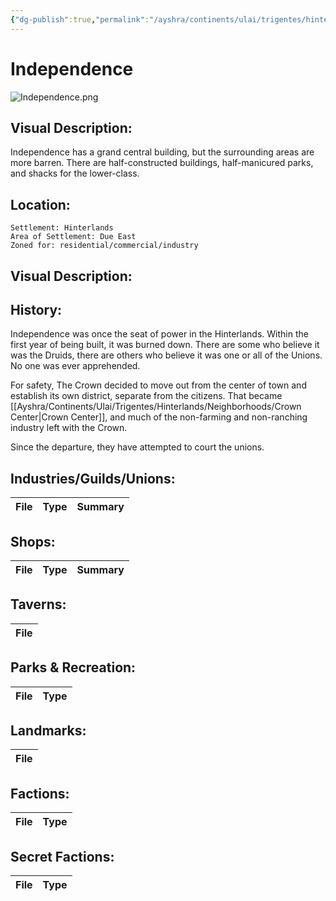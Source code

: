 ```yaml
---
{"dg-publish":true,"permalink":"/ayshra/continents/ulai/trigentes/hinterlands/neighborhoods/independence/"}
---
```


# Independence
![Independence.png](/img/user/Inbox/Attachments/Independence.png)
## Visual Description:

Independence has a grand central building, but the surrounding areas are more barren. There are half-constructed buildings, half-manicured parks, and shacks for the lower-class. 

## Location:
	Settlement: Hinterlands
	Area of Settlement: Due East 
	Zoned for: residential/commercial/industry

## Visual Description:

## History:

Independence was once the seat of power in the Hinterlands. Within the first year of being built, it was burned down. There are some who believe it was the Druids, there are others who believe it was one or all of the Unions. No one was ever apprehended.

For safety, The Crown decided to move out from the center of town and establish its own district, separate from the citizens. That became [[Ayshra/Continents/Ulai/Trigentes/Hinterlands/Neighborhoods/Crown Center\|Crown Center]], and much of the non-farming and non-ranching industry left with the Crown. 

Since the departure, they have attempted to court the unions. 

## Industries/Guilds/Unions:
| File | Type | Summary |
| ---- | ---- | ------- |

## Shops:
| File | Type | Summary |
| ---- | ---- | ------- |

## Taverns:
| File |
| ---- |

## Parks & Recreation:
| File | Type |
| ---- | ---- |

## Landmarks:
| File |
| ---- |

## Factions:
| File | Type |
| ---- | ---- |

## Secret Factions:
| File | Type |
| ---- | ---- |


